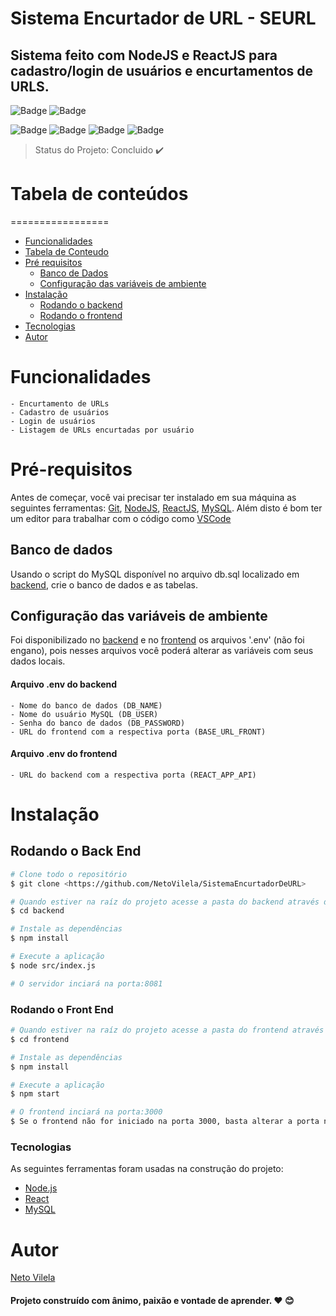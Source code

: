 # Sistema Encurtador de URL - SEURL

## Sistema feito com NodeJS e ReactJS para cadastro/login de usuários e encurtamentos de URLS.

![Badge](https://img.shields.io/static/v1?label=react&message=framework&color=blue&style=for-the-badge&logo=REACT)
![Badge](https://img.shields.io/static/v1?label=node&message=Ambiente-de-execução&color=green&style=for-the-badge&logo=NODE)

![Badge](https://img.shields.io/github/issues/NetoVilela/SistemaEncurtadorDeURL)
![Badge](https://img.shields.io/github/forks/NetoVilela/SistemaEncurtadorDeURL)
![Badge](https://img.shields.io/github/stars/NetoVilela/SistemaEncurtadorDeURL)
![Badge](https://img.shields.io/github/license/NetoVilela/SistemaEncurtadorDeURL)

> Status do Projeto: Concluido :heavy_check_mark:

# Tabela de conteúdos
=================
<!--ts-->
   * [Funcionalidades](#Funcionalidades)
   * [Tabela de Conteudo](#Tabela-de-Conteúdo)
   * [Pré requisitos](#Pré-requisitos)
      * [Banco de Dados](#Banco-de-dados)
      * [Configuração das variáveis de ambiente](#Configuração-das-variáveis-de-ambiente)
   * [Instalação](#Instalação)
      * [Rodando o backend](#Rodando-o-Back-End)
      * [Rodando o frontend](#Rodando-o-Front-End)
   * [Tecnologias](#Tecnologias)
   * [Autor](#Autor)
<!--te-->

# Funcionalidades
    - Encurtamento de URLs
    - Cadastro de usuários
    - Login de usuários
    - Listagem de URLs encurtadas por usuário


# Pré-requisitos

Antes de começar, você vai precisar ter instalado em sua máquina as seguintes ferramentas:
[Git](https://git-scm.com), [NodeJS](https://nodejs.org/en/), [ReactJS](https://pt-br.reactjs.org/), [MySQL](https://www.mysql.com/). 
Além disto é bom ter um editor para trabalhar com o código como [VSCode](https://code.visualstudio.com/)

## Banco de dados

Usando o script do MySQL disponível no arquivo db.sql localizado em [backend](https://github.com/NetoVilela/SistemaEncurtadorDeURL/tree/master/backend), crie o banco de dados e as tabelas.

## Configuração das variáveis de ambiente

Foi disponibilizado no [backend](https://github.com/NetoVilela/SistemaEncurtadorDeURL/tree/master/backend) e no [frontend](https://github.com/NetoVilela/SistemaEncurtadorDeURL/tree/master/frontend) os arquivos '.env' (não foi engano), pois nesses arquivos você poderá alterar as variáveis com seus dados locais.

#### Arquivo .env do backend
    - Nome do banco de dados (DB_NAME)
    - Nome do usuário MySQL (DB_USER)
    - Senha do banco de dados (DB_PASSWORD)
    - URL do frontend com a respectiva porta (BASE_URL_FRONT)

#### Arquivo .env do frontend
    - URL do backend com a respectiva porta (REACT_APP_API)

# Instalação

## Rodando o Back End

```bash
# Clone todo o repositório
$ git clone <https://github.com/NetoVilela/SistemaEncurtadorDeURL>

# Quando estiver na raíz do projeto acesse a pasta do backend através do terminal
$ cd backend

# Instale as dependências
$ npm install

# Execute a aplicação 
$ node src/index.js

# O servidor inciará na porta:8081 


```

### Rodando o Front End
```bash
# Quando estiver na raíz do projeto acesse a pasta do frontend através do terminal
$ cd frontend

# Instale as dependências
$ npm install

# Execute a aplicação 
$ npm start

# O frontend inciará na porta:3000 
$ Se o frontend não for iniciado na porta 3000, basta alterar a porta na variável ambiente para a porta usada em sua máquina.
```

### Tecnologias

As seguintes ferramentas foram usadas na construção do projeto:

- [Node.js](https://nodejs.org/en/)
- [React](https://pt-br.reactjs.org/)
- [MySQL](https://www.mysql.com/)


# Autor
 [Neto Vilela](https://www.instagram.com/neto.vilela.f/)
 #### Projeto construído com ânimo, paixão e vontade de aprender. :heart: :blush:
